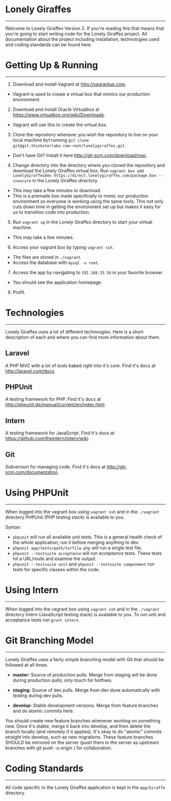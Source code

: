 Lonely Giraffes
===============
***


Welcome to Lonely Giraffes Version 2.  If you're reading this that means that you're going to start writing code for the Lonely Giraffes project.  All documentation about the project including installation, technologies used and coding standards can be found here.


Getting Up & Running
====================
***


1. Download and install Vagrant at http://vagrantup.com.
  * Vagrant is used to create a virtual box that mimics our production environment.
2. Download and install Oracle Virtualbox at https://www.virtualbox.org/wiki/Downloads.
  * Vagrant will use this to create the virtual box.
3. Clone the repository wherever you wish the repository to live on your local machine byt running `git clone git@git.thinksterlabs.com:root/lonelygiraffes.git`.
  * Don't have Git?  Install it here http://git-scm.com/download/mac.
4. Change directory into the directory where you cloned the repository and download the Lonely Giraffes virtual box.  Run `vagrant box add LonelyGiraffesDev https://direct.lonelygiraffes.com/package.box --insecure` in the Lonely Giraffes directory.
  * This may take a few minutes to download.
  * This is a premade box made specifcially to mimic our production environment so everyone is working using the same tools.  This not only cuts down time in getting the environment set up but makes it easy for us to transition code into production.
5. Run `vagrant up` in the Lonely Giraffes directory to start your virtual machine.
  * This may take a few minutes.
6. Access your vagrant box by typing `vagrant ssh`.
  * The files are stored in `./vagrant`.
  * Access the database with `mysql -u root`.
7. Access the app by navigating to `192.168.33.10` in your favorite browser.
  * You should see the application homepage.
9. Profit.


Technologies
============
***


Lonely Giraffes uses a lot of different technoogies.  Here is a short description of each and where you can find more information about them.


Laravel
-------


A PHP MVC with a lot of tools baked right into it's core.  Find it's docs at http://laravel.com/docs.


PHPUnit
-------


A testing framework for PHP.  Find it's docs at http://phpunit.de/manual/current/en/index.html.


Intern
------


A testing framework for JavaScript.  Find it's docs at https://github.com/theintern/intern/wiki.


Git
---


Subversion for managing code.  Find it's docs at http://git-scm.com/documentation.


Using PHPUnit
=============
***


When logged into the vagrant box using `vagrant ssh` and in the `./vagrant` directory PHPUnit (PHP testing stack) is available to you.

Syntax:

* `phpunit` will run all available unit tests. This is a general health check of the whole application; run it before merging anything to dev.
* `phpunit app/tests/path/to/file.php` will run a single test file. 
* `phpunit --testsuite acceptance` will run acceptance tests. These tests hit a URL/route and examine the output.
* `phpunit --testsuite unit` and `phpunit --testsuite componment` run tests for specific classes within the code.

Using Intern
=============
***


When logged into the vagrant box using `vagrant ssh` and in the `./vagrant` directory Intern (JavaScript testing stack) is available to you.  To run unit and acceptance tests run `grunt intern`.


Git Branching Model
===================
***


Lonely Giraffes uses a fairly simple branching model with Git that should be followed at all times.


* **master:** Source of production pulls. Merge from staging will be done during production pulls; only touch for hotfixes.

* **staging:** Source of dev pulls. Merge from dev done automatically with testing during dev pulls.

* **develop:** Stable development versions. Merge from feature branches and do atomic commits here.


You should create new feature branches whenever working on something new. Once it's stable, merge it back into develop, and then delete the branch locally (and remotely if it applies). It's okay to do "atomic" commits straight into develop, such as new migrations. These feature branches SHOULD be mirrored on the server (push them to the server as upstream branches with git push -u origin <branch>)
for collaboration.


Coding Standards
================
***


All code specific to the Lonely Giraffes application is kept in the `app/Giraffe` directory.